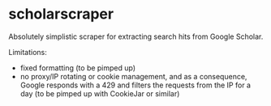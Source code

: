 # scholarscraper

Absolutely simplistic scraper for extracting search hits from Google Scholar.

Limitations:
- fixed formatting (to be pimped up)
- no proxy/IP rotating or cookie management, and as a consequence, Google responds with a 429 and filters the requests from the IP for a day (to be pimped up with CookieJar or similar)
